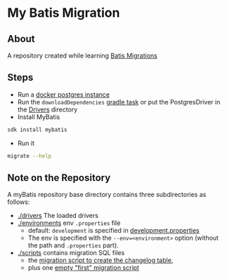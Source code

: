 # My Batis Migration

## About
A repository created while learning [Batis Migrations](https://mybatis.org/migrations/index.html)

## Steps

* Run a [docker postgres instance](https://github.com/gerardnico/postgres)
* Run the `downloadDependencies` [gradle task](build.gradle) or put the PostgresDriver in the [Drivers](drivers) directory
* Install MyBatis
```bash
sdk install mybatis
```
* Run it
```bash
migrate --help
```

## Note on the Repository 

A myBatis repository base directory contains three subdirectories as follows:
* [./drivers](drivers) The loaded drivers
* [./environments](./environments) env `.properties` file 
  * default: `development` is specified in [development.properties](environments/development.properties)
  * The env is specified with the `--env=<environment>` option (without the path and `.properties` part).
* [./scripts](./scripts) contains migration SQL files
  * the [migration script to create the changelog table](scripts/20241012142721_create_changelog.sql), 
  * plus one [empty "first" migration script](scripts/20241012142722_first_migration.sql)


